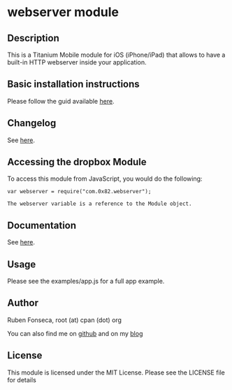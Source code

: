 # webserver module

## Description

This is a Titanium Mobile module for iOS (iPhone/iPad) that allows to have a built-in HTTP webserver
inside your application.

## Basic installation instructions

Please follow the guid available [here](http://wiki.appcelerator.org/display/tis/Using+Titanium+Modules).

## Changelog

See [here](documentation/changelog.md).

## Accessing the dropbox Module

To access this module from JavaScript, you would do the following:

    var webserver = require("com.0x82.webserver");

    The webserver variable is a reference to the Module object.

## Documentation

See [here](documentation/index.md).

## Usage

Please see the examples/app.js for a full app example.

## Author

Ruben Fonseca, root (at) cpan (dot) org

You can also find me on [github](http://github.com/rubenfonseca) and on my
[blog](http://blog.0x82.com)

## License

This module is licensed under the MIT License. Please see the LICENSE file for
details
